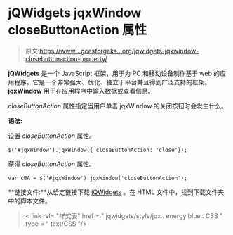 # jQWidgets jqxWindow closeButtonAction 属性

> 原文:[https://www . geesforgeks . org/jqwidgets-jqxwindow-closebuttonaction-property/](https://www.geeksforgeeks.org/jqwidgets-jqxwindow-closebuttonaction-property/)

**jQWidgets** 是一个 JavaScript 框架，用于为 PC 和移动设备制作基于 web 的应用程序。它是一个非常强大、优化、独立于平台并且得到广泛支持的框架。 **jqxWindow** 用于在应用程序中输入数据或查看信息。

*closeButtonAction* 属性指定当用户单击 jqxWindow 的关闭按钮时会发生什么。

**语法:**

设置 *closeButtonAction* 属性。

```
$('#jqxWindow').jqxWindow({ closeButtonAction: 'close'});  
```

获得 *closeButtonAction* 属性。

```
var cBA = $('#jqxWindow').jqxWindow('closeButtonAction'); 
```

**链接文件:**从给定链接下载 [jQWidgets](https://www.jqwidgets.com/download/) 。在 HTML 文件中，找到下载文件夹中的脚本文件。

> <link rel="”stylesheet”" href="”jqwidgets/styles/jqx.base.css”" type="”text/css”">
> < link rel= "样式表" href = " jqwidgets/style/jqx . energy blue . CSS " type = " text/CSS "/>
> <script type = " text/JavaScript " src = " scripts/jquery-1 . 10 . 2 . min . js "></script>
> <script type = " text/JavaScript " src = " jqwidgets/jqxcore。

**示例:**以下示例说明了 jQWidgets 中的 jqxWindow*closeButtonAction*属性。在下面的例子中，*关闭按钮动作*已经被设置为“*隐藏*”。

## 超文本标记语言

```
<!DOCTYPE html>
<html lang="en">

<head>
    <link rel="stylesheet" href=
        "jqwidgets/styles/jqx.base.css" type="text/css" />
    <link rel="stylesheet" href=
    "jqwidgets/styles/jqx.energyblue.css" type="text/css" />
    <script type="text/javascript" 
        src="scripts/jquery-1.10.2.min.js"></script>
    <script type="text/javascript" 
        src="jqwidgets/jqxcore.js"></script>
    <script type="text/javascript" 
        src="jqwidgets/jqxwindow.js"></script>
    <script type="text/javascript" 
        src="jqwidgets/jqxbuttons.js"></script>

    <script type="text/javascript">
        $(document).ready(function () {
            $("#jqxwindow").jqxWindow({
                height: 100,
                width: 300,
                theme: 'energyblue',
                closeButtonAction: 'hide'
            });
        });
    </script>
</head>

<body>
    <center>
        <h1 style="color: green;"> 
            GeeksforGeeks 
        </h1>

        <h3>jQWidgets jqxWindow closeButtonAction Property</h3>

        <div id='content'>
            <div id='jqxwindow'>
                <div> Header</div>
                <div>
                    <div>GeeksforGeeks</div>
                </div>
            </div>
        </div>
    </center>
</body>

</html>
```

**输出:**

![](img/3bbd0b2a3c544792d7894091f6047580.png)

**参考:**[https://www . jqwidgets . com/jquery-widgets-documentation/documentation/jqxwindow/jquery-window-API . htm？搜索=](https://www.jqwidgets.com/jquery-widgets-documentation/documentation/jqxwindow/jquery-window-api.htm?search=)
